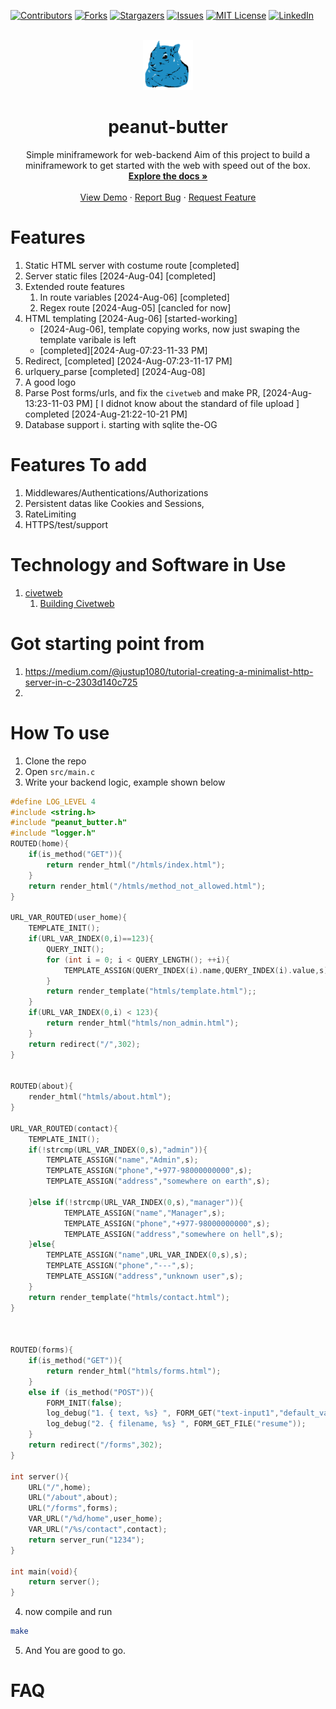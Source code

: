 <a name="readme-top"></a>
[![Contributors][contributors-shield]][contributors-url]
[![Forks][forks-shield]][forks-url]
[![Stargazers][stars-shield]][stars-url]
[![Issues][issues-shield]][issues-url]
[![MIT License][license-shield]][license-url]
[![LinkedIn][linkedin-shield]][linkedin-url]

<br />
<div align="center">
  <a href="https://github.com/leyuskckiran1510/peanut-butter">
    <img src="logo/logo_light_200.png" alt="Logo" width="80" height="80">
  </a>

  <h1 align="center">peanut-butter</h1>
  <p align="center">
   Simple miniframework for web-backend 
Aim of this project to build a miniframework to get started with the 
web with speed out of the box.
    <br />
    <a href="./docs/Readme.md"><strong>Explore the docs »</strong></a>
    <br />
    <br />
    <a href="https://youtu.be/z0w43NbO0GM">View Demo</a>
    ·
    <a href="https://github.com/leyuskckiran1510/peanut-butter/issues">Report Bug</a>
    ·
    <a href="https://github.com/leyuskckiran1510/peanut-butter/issues">Request Feature</a>
  </p>
</div>



# Features
1. Static HTML server with costume route [completed]
2. Server static files [2024-Aug-04] [completed]
3. Extended route features
    1. In route  variables [2024-Aug-06] [completed]
    1. Regex route   [2024-Aug-05] [cancled for now]
4. HTML templating   [2024-Aug-06] [started-working] 
    - [2024-Aug-06], template copying works, now just swaping
        the template varibale is left
    - [completed][2024-Aug-07:23-11-33 PM]
5. Redirect, [completed] [2024-Aug-07:23-11-17 PM]
6. urlquery_parse [completed] [2024-Aug-08]
7. A good logo 
8. Parse Post forms/urls,
        and fix the `civetweb` and make PR, [2024-Aug-13:23-11-03 PM]
        [ I didnot know about the standard of file upload ]
    completed [2024-Aug-21:22-10-21 PM]
9. Database support 
    i. starting with sqlite the-OG


# Features To add
1. Middlewares/Authentications/Authorizations
2. Persistent datas like Cookies and Sessions,
3. RateLimiting
4. HTTPS/test/support
 

# Technology and Software in Use
1. [civetweb](https://github.com/civetweb/civetweb)
    1. [Building Civetweb](./lib/README.md)



# Got starting point from 
1. https://medium.com/@justup1080/tutorial-creating-a-minimalist-http-server-in-c-2303d140c725
2. 


# How To use
1. Clone the repo
2. Open `src/main.c` 
3. Write your backend logic, example shown below

```c
#define LOG_LEVEL 4
#include <string.h>
#include "peanut_butter.h"
#include "logger.h"
ROUTED(home){
    if(is_method("GET")){
        return render_html("/htmls/index.html");
    }
    return render_html("/htmls/method_not_allowed.html");
}

URL_VAR_ROUTED(user_home){    
    TEMPLATE_INIT();
    if(URL_VAR_INDEX(0,i)==123){
        QUERY_INIT();
        for (int i = 0; i < QUERY_LENGTH(); ++i){
            TEMPLATE_ASSIGN(QUERY_INDEX(i).name,QUERY_INDEX(i).value,s);
        }
        return render_template("htmls/template.html");;
    }
    if(URL_VAR_INDEX(0,i) < 123){
        return render_html("htmls/non_admin.html");
    }
    return redirect("/",302);
}


ROUTED(about){
    render_html("htmls/about.html");
}

URL_VAR_ROUTED(contact){
    TEMPLATE_INIT();
    if(!strcmp(URL_VAR_INDEX(0,s),"admin")){
        TEMPLATE_ASSIGN("name","Admin",s);
        TEMPLATE_ASSIGN("phone","+977-98000000000",s);
        TEMPLATE_ASSIGN("address","somewhere on earth",s);

    }else if(!strcmp(URL_VAR_INDEX(0,s),"manager")){
            TEMPLATE_ASSIGN("name","Manager",s);
            TEMPLATE_ASSIGN("phone","+977-98000000000",s);
            TEMPLATE_ASSIGN("address","somewhere on hell",s);
    }else{
        TEMPLATE_ASSIGN("name",URL_VAR_INDEX(0,s),s);
        TEMPLATE_ASSIGN("phone","---",s);
        TEMPLATE_ASSIGN("address","unknown user",s);
    }
    return render_template("htmls/contact.html");
}



ROUTED(forms){
    if(is_method("GET")){
        return render_html("htmls/forms.html");
    }
    else if (is_method("POST")){
        FORM_INIT(false);
        log_debug("1. { text, %s} ", FORM_GET("text-input1","default_value1"));
        log_debug("2. { filename, %s} ", FORM_GET_FILE("resume"));
    }
    return redirect("/forms",302);
}

int server(){
    URL("/",home);
    URL("/about",about);
    URL("/forms",forms);
    VAR_URL("/%d/home",user_home);
    VAR_URL("/%s/contact",contact);
    return server_run("1234");
}

int main(void){
    return server();
}


```


4. now compile and run
```bash
make
```
5. And You are good to go.





# FAQ




[contributors-shield]: https://img.shields.io/github/contributors/leyuskckiran1510/peanut-butter.svg?style=for-the-badge
[contributors-url]: https://github.com/leyuskckiran1510/peanut-butter/graphs/contributors
[forks-shield]: https://img.shields.io/github/forks/leyuskckiran1510/peanut-butter.svg?style=for-the-badge
[forks-url]: https://github.com/leyuskckiran1510/peanut-butter/network/members
[stars-shield]: https://img.shields.io/github/stars/leyuskckiran1510/peanut-butter.svg?style=for-the-badge
[stars-url]: https://github.com/leyuskckiran1510/peanut-butter/stargazers
[issues-shield]: https://img.shields.io/github/issues/leyuskckiran1510/peanut-butter.svg?style=for-the-badge
[issues-url]: https://github.com/leyuskckiran1510/peanut-butter/issues
[license-shield]: https://img.shields.io/github/license/leyuskckiran1510/peanut-butter.svg?style=for-the-badge
[license-url]: https://github.com/leyuskckiran1510/peanut-butter/blob/master/LICENSE.txt
[linkedin-shield]: https://img.shields.io/badge/-LinkedIn-black.svg?style=for-the-badge&logo=linkedin&colorB=555
[linkedin-url]: https://linkedin.com/in/leyuskc
[logo]: images/screenshot.png

